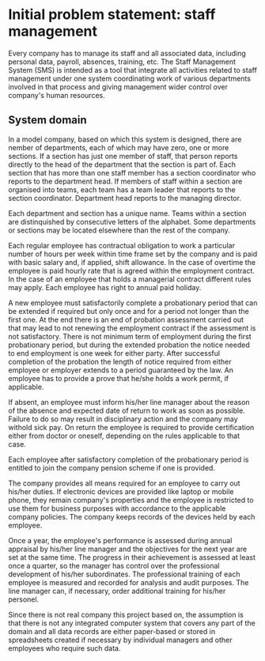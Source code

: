 # Initial problem statement: staff management

Every company has to manage its staff and all associated data, including personal data, payroll, absences, training, etc. The Staff Management System (SMS) is intended as a tool that integrate all activities related to staff management under one system coordinating work of various departments involved in that process and giving management wider control over company's human resources.

## System domain

In a model company, based on which this system is designed, there are nember of departments, each of which may have zero, one or more sections. If a section has just one member of staff, that person reports directly to the head of the department that the section is part of. Each section that has more than one staff member has a section coordinator who reports to the department head. If members of staff within a section are organised into teams, each team has a team leader that reports to the section coordinator. Department head reports to the managing director.

Each department and section has a unique name. Teams within a section are distinquished by consecutive letters of the alphabet. Some departments or sections may be located elsewhere than the rest of the company.

Each regular employee has contractual obligation to work a particular number of hours per week within time frame set by the company and is paid with basic salary and, if applied, shift allowance. In the case of overtime the employee is paid hourly rate that is agreed within the employment contract. In the case of an employee that holds a managerial contract different rules may apply. Each employee has right to annual paid holiday.

A new employee must satisfactorily complete a probationary period that can be extended if required but only once and for a period not longer than the first one. At the end there is an end of probation assessment carried out that may lead to not renewing the employment contract if the assessment is not satisfactory. There is not minimum term of employment during the first probationary period, but during the extended probation the notice needed to end employment is one week for either party. After successful completion of the probation the length of notice required from either employee or employer extends to a period guaranteed by the law. An employee has to provide a prove that he/she holds a work permit, if applicable.

If absent, an employee must inform his/her line manager about the reason of the absence and expected date of return to work as soon as possible. Failure to do so may result in disciplinary action and the company may withold sick pay. On return the employee is required to provide certification either from doctor or oneself, depending on the rules applicable to that case.

Each employee after satisfactory completion of the probationary period is entitled to join the company pension scheme if one is provided.

The company provides all means required for an employee to carry out his/her duties. If electronic devices are provided like laptop or mobile phone, they remain company's properties and the employee is restricted to use them for business purposes with accordance to the applicable company policies. The company keeps records of the devices held by each employee.

Once a year, the employee's performance is assessed during annual appraisal by his/her line manager and the objectives for the next year are set at the same time. The progress in their achievement is assessed at least once a quarter, so the manager has control over the professional development of his/her subordinates. The professional training of each employee is measured and recorded for analysis and audit purposes. The line manager can, if necessary, order additional training for his/her personel.

Since there is not real company this project based on, the assumption is that there is not any integrated computer system that covers any part of the domain and all data records are either paper-based or stored in spreadsheets created if necessary by individual managers and other employees who require such data.
